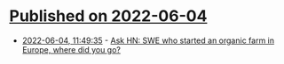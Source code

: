 # [Published on 2022-06-04](index.md)

* [2022-06-04, 11:49:35](https://news.ycombinator.com/item?id=31619263) - [Ask HN: SWE who started an organic farm in Europe, where did you go?](https://news.ycombinator.com/item?id=31619263)
